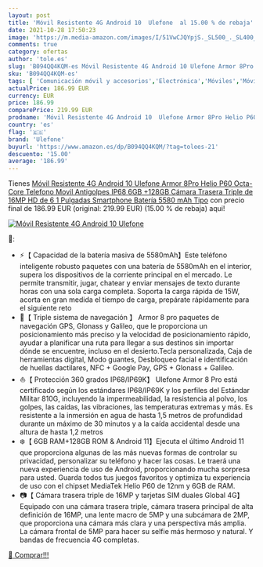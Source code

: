 ```yaml
---
layout: post
title: 'Móvil Resistente 4G Android 10  Ulefone  al 15.00 % de rebaja'
date: 2021-10-28 17:50:23
image: 'https://m.media-amazon.com/images/I/51VwCJQYpjS._SL500_._SL400_.jpg'
comments: true
category: ofertas
author: 'tole.es'
slug: 'B094QQ4KQM-es Móvil Resistente 4G Android 10 Ulefone Armor 8Pro Helio...'
sku: 'B094QQ4KQM-es'
tags: [ 'Comunicación móvil y accesorios','Electrónica','Móviles','Móviles y smartphones libres','android','ulefone', ]
actualPrice: 186.99 EUR
currency: EUR
price: 186.99
comparePrice: 219.99 EUR
prodname: 'Móvil Resistente 4G Android 10  Ulefone Armor 8Pro Helio P60 Octa-Core Telefono Movil Antigolpes IP68  6GB +128GB  Cámara Trasera Triple de 16MP  HD de 6 1 Pulgadas Smartphone  Batería 5580 mAh  Tipo'
country: 'es'
flag: '🇪🇸'
brand: 'Ulefone'
buyurl: 'https://www.amazon.es/dp/B094QQ4KQM/?tag=tolees-21'
descuento: '15.00'
average: '186.99'
---
```


Tienes [Móvil Resistente 4G Android 10  Ulefone Armor 8Pro Helio P60 Octa-Core Telefono Movil Antigolpes IP68  6GB +128GB  Cámara Trasera Triple de 16MP  HD de 6 1 Pulgadas Smartphone  Batería 5580 mAh  Tipo](https://www.amazon.es/dp/B094QQ4KQM/?tag=tolees-21) con precio final de  186.99 EUR (original: 219.99 EUR) (15.00 %  de rebaja) aqui!

[![Móvil Resistente 4G Android 10  Ulefone ](https://m.media-amazon.com/images/I/51VwCJQYpjS._SL500_._SL400_.jpg)](https://www.amazon.es/dp/B094QQ4KQM/?tag=tolees-21)

🔎:

- ⚡【 Capacidad de la batería masiva de 5580mAh】Este teléfono inteligente robusto paquetes con una batería de 5580mAh en el interior, supera los dispositivos de la corriente principal en el mercado. Le permite transmitir, jugar, chatear y enviar mensajes de texto durante horas con una sola carga completa. Soporta la carga rápida de 15W, acorta en gran medida el tiempo de carga, prepárate rápidamente para el siguiente reto
- 📱【 Triple sistema de navegación 】 Armor 8 pro paquetes de navegación GPS, Glonass y Galileo, que le proporciona un posicionamiento más preciso y la velocidad de posicionamiento rápido, ayudar a planificar una ruta para llegar a sus destinos sin importar dónde se encuentre, incluso en el desierto.Tecla personalizada, Caja de herramientas digital, Modo guantes, Desbloqueo facial e identificación de huellas dactilares, NFC + Google Pay, GPS + Glonass + Galileo.
- ⛵【 Protección 360 grados IP68/IP69K】 Ulefone Armor 8 Pro está certificado según los estándares IP68/IP69K y los perfiles del Estándar Militar 810G, incluyendo la impermeabilidad, la resistencia al polvo, los golpes, las caídas, las vibraciones, las temperaturas extremas y más. Es resistente a la inmersión en agua de hasta 1,5 metros de profundidad durante un máximo de 30 minutos y a la caída accidental desde una altura de hasta 1,2 metros
- ❄️【 6GB RAM+128GB ROM & Android 11】Ejecuta el último Android 11 que proporciona algunas de las más nuevas formas de controlar su privacidad, personalizar su teléfono y hacer las cosas. Le traerá una nueva experiencia de uso de Android, proporcionando mucha sorpresa para usted. Guarda todos tus juegos favoritos y optimiza tu experiencia de uso con el chipset MediaTek Helio P60 de 12nm y 6GB de RAM.
- 📷【 Cámara trasera triple de 16MP y tarjetas SIM duales Global 4G】Equipado con una cámara trasera triple, cámara trasera principal de alta definición de 16MP, una lente macro de 5MP y una subcámara de 2MP, que proporciona una cámara más clara y una perspectiva más amplia. La cámara frontal de 5MP para hacer su selfie más hermoso y natural. Y bandas de frecuencia 4G completas.

[🛒 Comprar!!!](https://www.amazon.es/dp/B094QQ4KQM/?tag=tolees-21)
